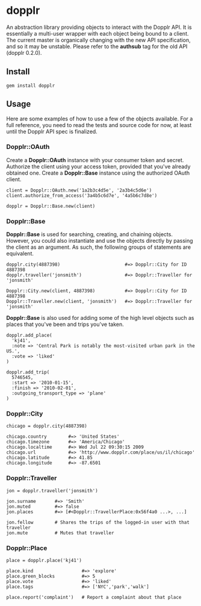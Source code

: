 # dopplr

An abstraction library providing objects to interact with the Dopplr API. It is essentially a multi-user wrapper with each object being bound to a client. The current master is organically changing with the new API specification, and so it may be unstable. Please refer to the **authsub** tag for the old API (dopplr 0.2.0).

## Install

    gem install dopplr

## Usage

Here are some examples of how to use a few of the objects available. For a full reference, you need to read the tests and source code for now, at least until the Dopplr API spec is finalized.

### Dopplr::OAuth

Create a **Dopplr::OAuth** instance with your consumer token and secret. Authorize the client using your access token, provided that you've already obtained one. Create a **Dopplr::Base** instance using the authorized OAuth client.

    client = Dopplr::OAuth.new('1a2b3c4d5e', '2a3b4c5d6e')
    client.authorize_from_access('3a4b5c6d7e', '4a5b6c7d8e')
    
    dopplr = Dopplr::Base.new(client)

### Dopplr::Base

**Dopplr::Base** is used for searching, creating, and chaining objects. However, you could also instantiate and use the objects directly by passing the client as an argument. As such, the following groups of statements are equivalent.

    dopplr.city(4887398)                        #=> Dopplr::City for ID 4887398
    dopplr.traveller('jonsmith')                #=> Dopplr::Traveller for 'jonsmith'
    
    Dopplr::City.new(client, 4887398)           #=> Dopplr::City for ID 4887398
    Dopplr::Traveller.new(client, 'jonsmith')   #=> Dopplr::Traveller for 'jonsmith'

**Dopplr::Base** is also used for adding some of the high level objects such as places that you've been and trips you've taken.

    dopplr.add_place(
      'kj41',
      :note => 'Central Park is notably the most-visited urban park in the US.',
      :vote => 'liked'
    )
    
    dopplr.add_trip(
      5746545,
      :start => '2010-01-15',
      :finish => '2010-02-01',
      :outgoing_transport_type => 'plane'
    )

### Dopplr::City

    chicago = dopplr.city(4887398)

    chicago.country        #=> 'United States'
    chicago.timezone       #=> 'America/Chicago'
    chicago.localtime      #=> Wed Jul 22 09:30:15 2009
    chicago.url            #=> 'http://www.dopplr.com/place/us/il/chicago'
    chicago.latitude       #=> 41.85
    chicago.longitude      #=> -87.6501

### Dopplr::Traveller

    jon = dopplr.traveller('jonsmith')
    
    jon.surname       #=> 'Smith'
    jon.muted         #=> false
    jon.places        #=> [#<Dopplr::TravellerPlace:0x56f4a0 ...>, ...]
    
    jon.fellow        # Shares the trips of the logged-in user with that traveller
    jon.mute          # Mutes that traveller

### Dopplr::Place

    place = dopplr.place('kj41')
    
    place.kind                  #=> 'explore'
    place.green_blocks          #=> 5
    place.vote                  #=> 'liked'
    place.tags                  #=> ['NYC','park','walk']
    
    place.report('complaint')   # Report a complaint about that place